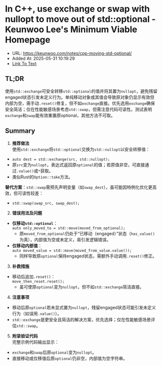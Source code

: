 # In C++, use exchange or swap with nullopt to move out of std::optional - Keunwoo Lee's Minimum Viable Homepage
- URL: https://keunwoo.com/notes/cpp-moving-std-optional/
- Added At: 2025-05-31 10:19:29
- [Link To Text](2025-05-31-in-c++,-use-exchange-or-swap-with-nullopt-to-move-out-of-std-optional---keunwoo-lee's-minimum-viable-homepage_raw.md)

## TL;DR


使用`std::exchange`可安全转移`std::optional`的值并将其置为`nullopt`，避免残留engaged状态引发未定义行为。单纯移动对象或其值会导致原对象仍显示有效但内部为空，需手动`.reset()`修复，但不如`exchange`直接。优先选用`exchange`确保安全简洁；仅在性能敏感场景考虑`std::swap`，但需注意代码可读性。测试表明`exchange`和`swap`能有效重置原optional，其他方法不可取。

## Summary


1. **推荐做法**  
使用`std::exchange`将`std::optional`交换为`std::nullopt`以安全转移值：  
- `auto dest = std::exchange(src, std::nullopt);`  
- 原`src`变为`nullopt`，表达式返回原`optional`的值；若原值非空，可直接通过`.value()`或`*`获取。  
- 类似Rust的`Option::take`方法。  

**替代方案**：`std::swap`需预先声明变量（如`swap_dest`），虽可能因特例化优化更高效，但可读性较差：  
- `std::swap(swap_src, swap_dest);`  

2. **错误用法及问题**  
- **仅移动`std::optional`**：  
  `auto only_moved_to = std::move(moved_from_optional);`  
  - 原`moved_from_optional`仍处于“已移动（engaged）”状态（`has_value()`为真），内部值为空或未定义，易引发逻辑错误。  
- **仅移动内部值**：  
  `auto moved_value = std::move(moved_from_value.value());`  
  - 同样导致原`optional`保持engaged状态，需额外手动调用`.reset()`修正。  

3. **补救措施**  
- 移动后追加`.reset()`：  
  `move_then_reset.reset();`  
  - 虽可使原`optional`变为`nullopt`，但不如`std::exchange`简洁直接。  

4. **注意事项**  
- 移动后原`optional`若未显式置为`nullopt`，残留engaged状态可能引发未定义行为（如误用`.value()`）。  
- `std::exchange`是更安全且简洁的解决方案，优先选择；仅在性能敏感场景评估`std::swap`。  

5. **附录验证代码**  
完整示例代码输出显示：  
- `exchange`和`swap`后原`optional`变为`nullopt`。  
- 直接移动或仅移值后原`optional`仍非空，内部值为空字符串。
